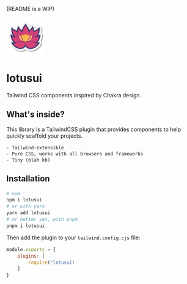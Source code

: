 (README is a WIP)

<img src="assets/logo.png" alt="lotus flower">

# lotusui

Tailwind CSS components inspired by Chakra design.

## What's inside?
This library is a TailwindCSS plugin that provides components to help quickly scaffold your projects.

    - Tailwind-extensible
    - Pure CSS, works with all browsers and frameworks
    - Tiny (blah kb)

## Installation
```bash
# npm
npm i lotusui
# or with yarn
yarn add lotusui
# or better yet, with pnpm
pnpm i lotusui
```
Then add the plugin to your `tailwind.config.cjs` file:
```js
module.exports = {
    plugins: [
        require("lotusui)
    ]
}
```
